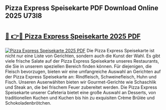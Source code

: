 ## Pizza Express Speisekarte PDF Download Online 2025 U73l8

# <h2><a href="http://gcdadtu.nevu.top/?p=Pizza+Express+Speisekarte">🔗 👉🔴 Pizza Express Speisekarte 2025 PDF</a></h2>

[![Pizza Express Speisekarte 2025 PDF](https://i.imgur.com/dBaPXMq.png)](http://gcdadtu.nevu.top/?p=Pizza+Express+Speisekarte)
Die Pizza Express Speisekarte ist nicht nur eine Liste von Gerichten, sondern auch die Kunst der Wahl. Es gibt viele frische Salate auf der Pizza Express Speisekarte unseres Restaurants, die Sie in unserem speziellen Bereich finden können. Für diejenigen, die Fleisch bevorzugen, bieten wir eine umfangreiche Auswahl an Gerichten auf der Pizza Express Speisekarte an: Rindfleisch, Schweinefleisch, Huhn und Fisch. Unseren Auserwählten bieten wir Gourmet-Gerichte wie Schaschlik und Steak an, die bei frischem Feuer zubereitet werden. Die Pizza Express Speisekarte unserer Cafeteria bietet eine große Auswahl an Desserts, von traditionellen Kuchen und Kuchen bis hin zu exquisiten Crème Brûlée und Schokoladenbrötchen.
